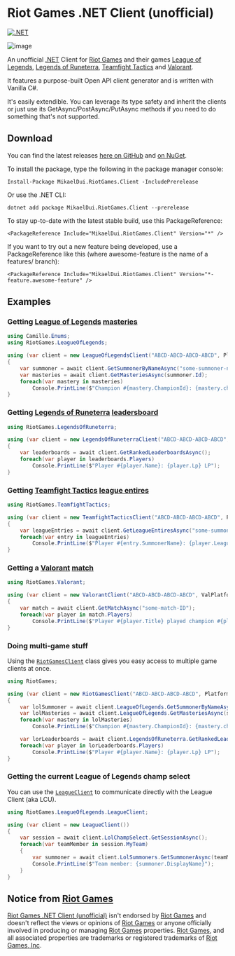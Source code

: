 # Riot Games .NET Client (unofficial)
[![.NET](https://github.com/mikaeldui/riot-games-dotnet-client/actions/workflows/dotnet.yml/badge.svg)](https://github.com/mikaeldui/riot-games-dotnet-client/actions/workflows/dotnet.yml)

![image](https://user-images.githubusercontent.com/3706841/147928421-b25b3ddd-c774-4240-bf10-863321b05bb4.png)

An unofficial [.NET][dotnet] Client for [Riot Games][riot] and their games [League of Legends][lol], [Legends of Runeterra][lor], [Teamfight Tactics][tft] and [Valorant][val].

It features a purpose-built Open API client generator and is written with Vanilla C#.

It's easily extendible. You can leverage its type safety and inherit the clients or just use its GetAsync/PostAsync/PutAsync methods if you need to do something that's not supported.

## Download

You can find the latest releases [here on GitHub](https://github.com/mikaeldui/riot-games-dotnet-client/releases) and [on NuGet](https://www.nuget.org/packages/MikaelDui.RiotGames.Client).

To install the package, type the following in the package manager console:

    Install-Package MikaelDui.RiotGames.Client -IncludePrerelease
    
Or use the .NET CLI:

    dotnet add package MikaelDui.RiotGames.Client --prerelease
    
To stay up-to-date with the latest stable build, use this PackageReference:

    <PackageReference Include="MikaelDui.RiotGames.Client" Version="*" />
    
If you want to try out a new feature being developed, use a PackageReference like this (where awesome-feature is the name of a features/ branch):

    <PackageReference Include="MikaelDui.RiotGames.Client" Version="*-feature.awesome-feature" />

## Examples

### Getting [League of Legends][lol] [masteries](https://developer.riotgames.com/apis#champion-mastery-v4/GET_getChampionMasteryScore)

```C#
using Camille.Enums;
using RiotGames.LeagueOfLegends;

using (var client = new LeagueOfLegendsClient("ABCD-ABCD-ABCD-ABCD", PlatformRoute.NA1))
{
    var summoner = await client.GetSummonerByNameAsync("some-summoner-name");
    var masteries = await client.GetMasteriesAsync(summoner.Id);
    foreach(var mastery in masteries)
        Console.PrintLine($"Champion #{mastery.ChampionId}: {mastery.championPoints} points");
}
```

### Getting [Legends of Runeterra][lor] [leadersboard](https://developer.riotgames.com/apis#lor-ranked-v1/GET_getLeaderboards)

```C#
using RiotGames.LegendsOfRuneterra;

using (var client = new LegendsOfRuneterraClient("ABCD-ABCD-ABCD-ABCD", RegionRoute.AMERICAS))
{
    var leaderboards = await client.GetRankedLeaderboardsAsync();
    foreach(var player in leaderboards.Players)
        Console.PrintLine($"Player #{player.Name}: {player.Lp} LP");
}
```

### Getting [Teamfight Tactics][tft] [league entires](https://developer.riotgames.com/apis#tft-league-v1/GET_getLeagueEntriesForSummoner)

```C#
using RiotGames.TeamfightTactics;

using (var client = new TeamfightTacticsClient("ABCD-ABCD-ABCD-ABCD", PlatformRoute.NA1))
{
    var leagueEntries = await client.GetLeagueEntiresAsync("some-summoner-ID");
    foreach(var entry in leagueEntries)
        Console.PrintLine($"Player #{entry.SummonerName}: {player.LeaguePoints} LP");
}
```

### Getting a [Valorant][val] [match](https://developer.riotgames.com/apis#val-match-v1/GET_getMatch)

```C#
using RiotGames.Valorant;

using (var client = new ValorantClient("ABCD-ABCD-ABCD-ABCD", ValPlatformRoute.EU))
{
    var match = await client.GetMatchAsync("some-match-ID");
    foreach(var player in match.Players)
        Console.PrintLine($"Player #{player.Title} played champion #{player.ChampionId}");
}
```

### Doing multi-game stuff
Using the [`RiotGamesClient`](https://github.com/mikaeldui/riot-games-dotnet-client/blob/main/RiotGames.Client/RiotGamesClient.cs) class gives you easy access to multiple game clients at once.

```C#
using RiotGames;

using (var client = new RiotGamesClient("ABCD-ABCD-ABCD-ABCD", PlatformRoute.NA1, ValPlatformRoute.NA))
{
    var lolSummoner = await client.LeagueOfLegends.GetSummonerByNameAsync("some-summoner-name");
    var lolMasteries = await client.LeagueOfLegends.GetMasteriesAsync(summoner.Id);
    foreach(var mastery in lolMasteries)
        Console.PrintLine($"Champion #{mastery.ChampionId}: {mastery.championPoints} points");

    var lorLeaderboards = await client.LegendsOfRuneterra.GetRankedLeaderboardsAsync();
    foreach(var player in lorLeaderboards.Players)
        Console.PrintLine($"Player #{player.Name}: {player.Lp} LP");
}
```

### Getting the current League of Legends champ select
You can use the [`LeagueClient`](https://github.com/mikaeldui/riot-games-dotnet-client/blob/main/RiotGames.Client/LeagueOfLegends/LeagueClient/LeagueClient.cs) to communicate directly with the League Client (aka LCU).

```C#
using RiotGames.LeagueOfLegends.LeagueClient;

using (var client = new LeagueClient())
{
    var session = await client.LolChampSelect.GetSessionAsync();
    foreach(var teamMember in session.MyTeam)
    {
        var summoner = await client.LolSummoners.GetSummonerAsync(teamMember.SummonerId);
        Console.PrintLine($"Team member: {summoner.DisplayName}");
    }
}
```

## Notice from [Riot Games][riot]

[Riot Games .NET Client (unofficial)][rgdc] isn't endorsed by [Riot Games][riot] and doesn't reflect the views or opinions of [Riot Games][riot] or anyone officially involved in producing or managing [Riot Games][riot] properties. [Riot Games][riot], and all associated properties are trademarks or registered trademarks of [Riot Games, Inc][riot].

[rgdc]: https://github.com/mikaeldui/riot-games-dotnet-client "Riot Games .NET Client (unofficial)"
[riot]: https://www.riotgames.com/ "Riot Games"
[lol]: https://www.leagueoflegends.com/ "League of Legends"
[lor]: https://playruneterra.com/ "Legends of Runeterra"
[tft]: https://teamfighttactics.leagueoflegends.com/ "Teamfight Tactics"
[val]: https://playvalorant.com/ "Valorant"
[dotnet]: https://dotnet.microsoft.com/ ".NET"

